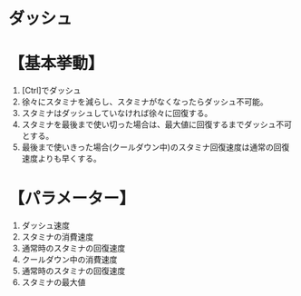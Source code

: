 # ダッシュ

# 【基本挙動】

1. [Ctrl]でダッシュ
2. 徐々にスタミナを減らし、スタミナがなくなったらダッシュ不可能。
3. スタミナはダッシュしていなければ徐々に回復する。
4. スタミナを最後まで使い切った場合は、最大値に回復するまでダッシュ不可とする。
5. 最後まで使いきった場合(クールダウン中)のスタミナ回復速度は通常の回復速度よりも早くする。

# 【パラメーター】

1. ダッシュ速度  
2. スタミナの消費速度
3. 通常時のスタミナの回復速度
4. クールダウン中の消費速度
5. 通常時のスタミナの回復速度
6. スタミナの最大値